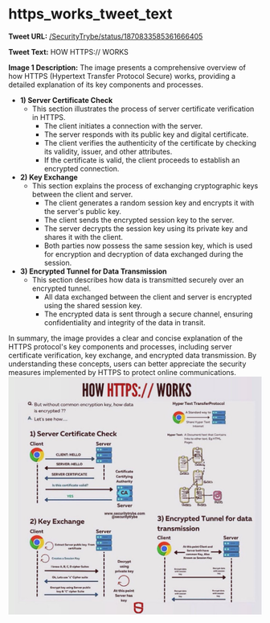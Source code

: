 # https_works_tweet_text

**Tweet URL:** [/SecurityTrybe/status/1870833585361666405](/SecurityTrybe/status/1870833585361666405)

**Tweet Text:** HOW HTTPS:// WORKS

**Image 1 Description:** The image presents a comprehensive overview of how HTTPS (Hypertext Transfer Protocol Secure) works, providing a detailed explanation of its key components and processes.

*   **1) Server Certificate Check**
    *   This section illustrates the process of server certificate verification in HTTPS.
        *   The client initiates a connection with the server.
        *   The server responds with its public key and digital certificate.
        *   The client verifies the authenticity of the certificate by checking its validity, issuer, and other attributes.
        *   If the certificate is valid, the client proceeds to establish an encrypted connection.
*   **2) Key Exchange**
    *   This section explains the process of exchanging cryptographic keys between the client and server.
        *   The client generates a random session key and encrypts it with the server's public key.
        *   The client sends the encrypted session key to the server.
        *   The server decrypts the session key using its private key and shares it with the client.
        *   Both parties now possess the same session key, which is used for encryption and decryption of data exchanged during the session.
*   **3) Encrypted Tunnel for Data Transmission**
    *   This section describes how data is transmitted securely over an encrypted tunnel.
        *   All data exchanged between the client and server is encrypted using the shared session key.
        *   The encrypted data is sent through a secure channel, ensuring confidentiality and integrity of the data in transit.

In summary, the image provides a clear and concise explanation of the HTTPS protocol's key components and processes, including server certificate verification, key exchange, and encrypted data transmission. By understanding these concepts, users can better appreciate the security measures implemented by HTTPS to protect online communications.
![Image 1](./image_1.jpg)
